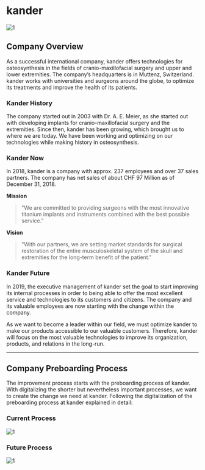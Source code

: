 # kander
![1](https://user-images.githubusercontent.com/DigiBP/DigiBP-KANDER/issues/1#issue-526562028)

## Company Overview
As a successful international company, kander offers technologies for osteosynthesis in the fields of cranio-maxillofacial surgery and upper and lower extremities. The company’s headquarters is in Muttenz, Switzerland. kander works with universities and surgeons around the globe, to optimize its treatments and improve the health of its patients.  

### Kander History 
The company started out in 2003 with Dr. A. E. Meier, as she started out with developing implants for cranio-maxillofacial surgery and the extremities. Since then, kander has been growing, which brought us to where we are today. We have been working and optimizing on our technologies while making history in osteosynthesis.
### Kander Now 
In 2018, kander is a company with approx. 237 employees and over 37 sales partners. The company has net sales of about CHF 97 Million as of December 31, 2018. 

**Mission** <br>
>"We are committed to providing surgeons with the most innovative titanium implants and instruments combined with the best possible service." 

**Vision**<br>
> "With our partners, we are setting market standards for surgical restoration of the entire musculoskeletal system of the skull and extremities for the long-term benefit of the patient."

### Kander Future 
In 2019, the executive management of kander set the goal to start improving its internal processes in order to being able to offer the most excellent service and technologies to its customers and citizens. The company and its valuable employees are now starting with the change within the company. 

As we want to become a leader within our field, we must optimize kander to make our products accessible to our valuable customers. Therefore, kander will focus on the most valuable technologies to improve its organization, products, and relations in the long-run. 

----
## Company Preboarding Process
The improvement process starts with the preboarding process of kander. With digitalizing the shorter but nevertheless important processes, we want to create the change we need at kander. Following the digitalization of the preboarding process at kander explained in detail:

### Current Process
![1](https://user-images.githubusercontent.com/55824459/69329370-43f16800-0c51-11ea-86e8-3c2a084f5909.png)

### Future Process
![1](https://user-images.githubusercontent.com/55824459/69329370-43f16800-0c51-11ea-86e8-3c2a084f5909.png)
